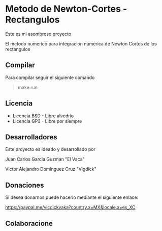 # Metodo de Newton-Cortes - Rectangulos 
Este es mi asombroso proyecto

El metodo numerico para integracion numerica de Newton Cortes de los rectangulos
## Compilar
Para compilar seguir el siguiente comando
> make run
## Licencia
- Licencia BSD - Libre alvedrio
- Licencia GP3 - Libre por siempre
## Desarrolladores
Este proyecto es ideado y desarrollado por

Juan Carlos Garcia Guzman "El Vaca"

Victor Alejandro Dominguez Cruz "Vigdick"
## Donaciones
Si desea donarnos puede hacerlo mediante el siguiente enlace:

https://paypal.me/vicdickvaka?country.x=MX&locale.x=es_XC
## Colaboracione